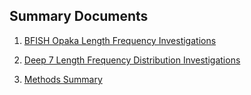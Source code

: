 
## Summary Documents  

  1. [BFISH Opaka Length Frequency Investigations](https://moshima-pifsc.github.io/FRMD-SAP-MOshima-SS3_Opakapaka_Assessment/BFISH_Length_Comp.html)
  
  2. [Deep 7 Length Frequency Distribution Investigations](https://moshima-pifsc.github.io/FRMD-SAP-MOshima-SS3_Opakapaka_Assessment/Deep_6_Length_Comps.html)
  
  3. [Methods Summary](https://moshima-pifsc.github.io/FRMD-SAP-MOshima-SS3_Opakapaka_Assessment/Methods_Summaries.html)
